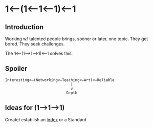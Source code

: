 # 1<—(1<—1<—1)<—1



## Introduction

Working w/ talented people brings, sooner or later, one topic. They get bored. They seek challenges.

The 1<—(1—>1—>1)<—1 solves this.

## Spoiler
```
Interesting<—(Networking<—Teaching<—Art)<—Reliable
                              |
                              v
                            Depth
```

## Ideas for (1—>1—>1)

Create/ establish an [Index](../Index/README.md) or a Standard.

